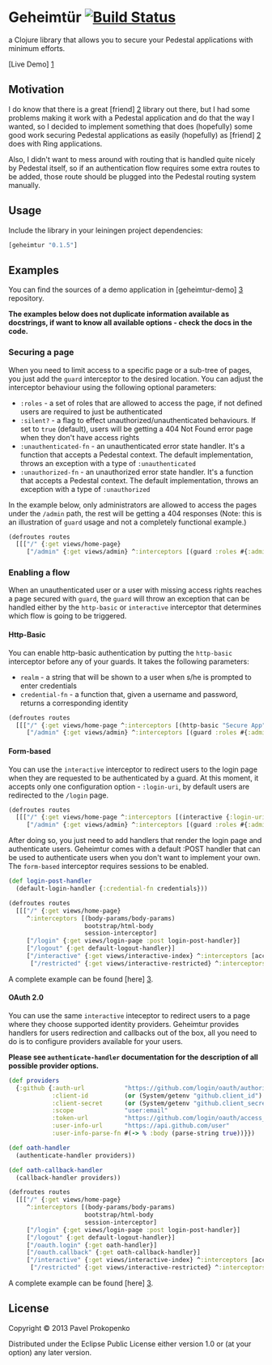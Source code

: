 # Geheimtür [![Build Status](https://travis-ci.org/propan/geheimtur.png)](https://travis-ci.org/propan/geheimtur)

a Clojure library that allows you to secure your Pedestal applications with minimum efforts.

[Live Demo] [1]

## Motivation

I do know that there is a great [friend] [2] library out there, but I had some problems making it work with a Pedestal
application and do that the way I wanted, so I decided to implement something that does (hopefully) some good work securing
Pedestal applications as easily (hopefully) as [friend] [2] does with Ring applications.

Also, I didn't want to mess around with routing that is handled quite nicely by Pedestal itself, so if an authentication flow
requires some extra routes to be added, those route should be plugged into the Pedestal routing system manually.

## Usage

Include the library in your leiningen project dependencies:

```clojure
[geheimtur "0.1.5"]
```

## Examples

You can find the sources of a demo application in [geheimtur-demo] [3] repository.

**The examples below does not duplicate information available as docstrings, if want to know all available options - check the docs in the code.**

### Securing a page

When you need to limit access to a specific page or a sub-tree of pages, you just add the `guard` interceptor to the desired location.
You can adjust the interceptor behaviour using the following optional parameters:

- `:roles` - a set of roles that are allowed to access the page, if not defined users are required to just be authenticated
- `:silent?` - a flag to effect unauthorized/unauthenticated behaviours. If set to `true` (default), users will be getting a 404 Not Found error page when they don't have access rights
- `:unauthenticated-fn` - an unauthenticated error state handler. It's a function that accepts a Pedestal context. The default implementation, throws an exception with a type of `:unauthenticated`
- `:unauthorized-fn` - an unauthorized error state handler. It's a function that accepts a Pedestal context. The default implementation, throws an exception with a type of `:unauthorized`

In the example below, only administrators are allowed to access the pages under the `/admin` path, the rest will be getting a 404 responses (Note:
this is an illustration of `guard` usage and not a completely functional example.)

```clojure
(defroutes routes
  [[["/" {:get views/home-page}
     ["/admin" {:get views/admin} ^:interceptors [(guard :roles #{:admin})]]]]])
```

### Enabling a flow

When an unauthenticated user or a user with missing access rights reaches a page secured with `guard`, the `guard` will throw an exception that
can be handled either by the `http-basic` or `interactive` interceptor that determines which flow is going to be triggered.

#### Http-Basic

You can enable http-basic authentication by putting the `http-basic` interceptor before any of your guards. It takes the following parameters:

- `realm` - a string that will be shown to a user when s/he is prompted to enter credentials
- `credential-fn` - a function that, given a username and password, returns a corresponding identity

```clojure
(defroutes routes
  [[["/" {:get views/home-page ^:interceptors [(http-basic "Secure App" get-identity-from-db)]}
     ["/admin" {:get views/admin} ^:interceptors [(guard :roles #{:admin})]]]]])
```

#### Form-based

You can use the `interactive` interceptor to redirect users to the login page when they are requested to be authenticated by a guard.
At this moment, it accepts only one configuration option - `:login-uri`, by default users are redirected to the `/login` page.

```clojure
(defroutes routes
  [[["/" {:get views/home-page ^:interceptors [(interactive {:login-uri "/users/login"})]
     ["/admin" {:get views/admin} ^:interceptors [(guard :roles #{:admin})]]]]])
```

After doing so, you just need to add handlers that render the login page and authenticate users. Geheimtur comes with a default :POST handler
that can be used to authenticate users when you don't want to implement your own. The `form-based` interceptor requires sessions to be enabled.

```clojure
(def login-post-handler
  (default-login-handler {:credential-fn credentials}))

(defroutes routes
  [[["/" {:get views/home-page}
     ^:interceptors [(body-params/body-params)
                     bootstrap/html-body
                     session-interceptor]
     ["/login" {:get views/login-page :post login-post-handler}]
     ["/logout" {:get default-logout-handler}]
     ["/interactive" {:get views/interactive-index} ^:interceptors [access-forbidden-interceptor (interactive {})]
      ["/restricted" {:get views/interactive-restricted} ^:interceptors [(guard :silent? false)]]]]]])
```

A complete example can be found [here] [3].

#### OAuth 2.0

You can use the same `interactive` inteceptor to redirect users to a page where they choose supported identity providers.
Geheimtur provides handlers for users redirection and callbacks out of the box, all you need to do is to configure providers available for your users.

**Please see `authenticate-handler` documentation for the description of all possible provider options.**

```clojure
(def providers
  {:github {:auth-url           "https://github.com/login/oauth/authorize"
            :client-id          (or (System/getenv "github.client_id") "client-id")
            :client-secret      (or (System/getenv "github.client_secret") "client-secret")
            :scope              "user:email"
            :token-url          "https://github.com/login/oauth/access_token"
            :user-info-url      "https://api.github.com/user"
            :user-info-parse-fn #(-> % :body (parse-string true))}})

(def oath-handler
  (authenticate-handler providers))

(def oath-callback-handler
  (callback-handler providers))

(defroutes routes
  [[["/" {:get views/home-page}
     ^:interceptors [(body-params/body-params)
                     bootstrap/html-body
                     session-interceptor]
     ["/login" {:get views/login-page :post login-post-handler}]
     ["/logout" {:get default-logout-handler}]
     ["/oauth.login" {:get oath-handler}]
     ["/oauth.callback" {:get oath-callback-handler}]
     ["/interactive" {:get views/interactive-index} ^:interceptors [access-forbidden-interceptor (interactive {})]
      ["/restricted" {:get views/interactive-restricted} ^:interceptors [(guard :silent? false)]]]]]])
```

A complete example can be found [here] [3].

## License

Copyright © 2013 Pavel Prokopenko

Distributed under the Eclipse Public License either version 1.0 or (at
your option) any later version.

[1]: http://geheimtur.herokuapp.com
[2]: https://github.com/cemerick/friend
[3]: https://github.com/propan/geheimtur-demo
